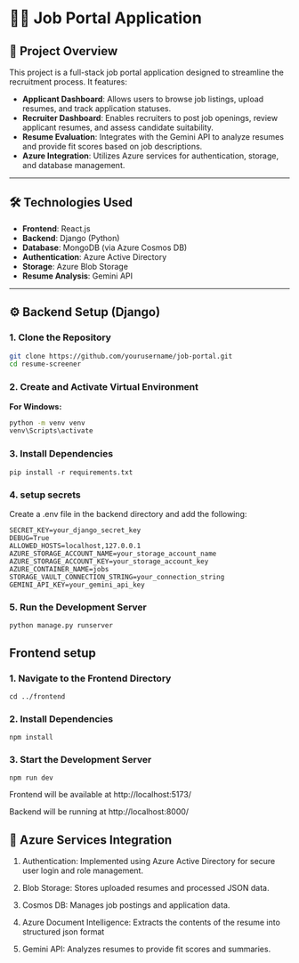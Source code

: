 # 🧑‍💼 Job Portal Application

## 📌 Project Overview

This project is a full-stack job portal application designed to streamline the recruitment process. It features:

- **Applicant Dashboard**: Allows users to browse job listings, upload resumes, and track application statuses.
- **Recruiter Dashboard**: Enables recruiters to post job openings, review applicant resumes, and assess candidate suitability.
- **Resume Evaluation**: Integrates with the Gemini API to analyze resumes and provide fit scores based on job descriptions.
- **Azure Integration**: Utilizes Azure services for authentication, storage, and database management.

---

## 🛠️ Technologies Used

- **Frontend**: React.js
- **Backend**: Django (Python)
- **Database**: MongoDB (via Azure Cosmos DB)
- **Authentication**: Azure Active Directory
- **Storage**: Azure Blob Storage
- **Resume Analysis**: Gemini API

---

## ⚙️ Backend Setup (Django)

### 1. Clone the Repository

```bash
git clone https://github.com/yourusername/job-portal.git
cd resume-screener
```

### 2. Create and Activate Virtual Environment

**For Windows:**
```bash
python -m venv venv
venv\Scripts\activate
```

### 3. Install Dependencies

```pip install -r requirements.txt```

### 4. setup secrets
Create a .env file in the backend directory and add the following:

```
SECRET_KEY=your_django_secret_key
DEBUG=True
ALLOWED_HOSTS=localhost,127.0.0.1
AZURE_STORAGE_ACCOUNT_NAME=your_storage_account_name
AZURE_STORAGE_ACCOUNT_KEY=your_storage_account_key
AZURE_CONTAINER_NAME=jobs
STORAGE_VAULT_CONNECTION_STRING=your_connection_string
GEMINI_API_KEY=your_gemini_api_key
```

### 5. Run the Development Server

```python manage.py runserver```


## Frontend setup

### 1. Navigate to the Frontend Directory

```cd ../frontend```

### 2. Install Dependencies

```npm install```

### 3. Start the Development Server
```npm run dev```

Frontend will be available at http://localhost:5173/

Backend will be running at http://localhost:8000/

## 🔗 Azure Services Integration

1. Authentication: Implemented using Azure Active Directory for secure user login and role management.

2. Blob Storage: Stores uploaded resumes and processed JSON data.

3. Cosmos DB: Manages job postings and application data.

4. Azure Document Intelligence: Extracts the contents of the resume into structured json format

5. Gemini API: Analyzes resumes to provide fit scores and summaries.

